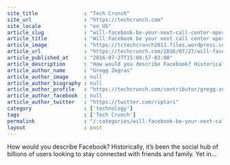 ```yaml
---
site_title               : "Tech Crunch"
site_url                 : "https://techcrunch.com"
site_locale              : "en_US"
article_slug             : "will-facebook-be-your-next-call-center-operator"
article_title            : "Will Facebook be your next call center operator?"
article_image            : "https://tctechcrunch2011.files.wordpress.com/2016/05/robot-customer-service.png?w=764&h=400&crop=1"
article_url              : "https://techcrunch.com/2016/07/27/will-facebook-be-your-next-call-center-operator/"
article_published_at     : "2016-07-27T15:00:57-03:00"
article_description      : "How would you describe Facebook? Historically, it’s been the social hub of billions of users looking to stay connected with friends and family. Yet in..."
article_author_name      : "Gregg Zegras"
article_author_image     : null
article_author_biography : null
article_author_profile   : "https://techcrunch.com/contributor/gregg-zegras/"
article_author_facebook  : null
article_author_twitter   : "https://twitter.com/riptari"
category                 : ['technology']
tags                     : ['Tech Crunch']
permalink                : "/:categories/will-facebook-be-your-next-call-center-operator/"
layout                   : post
---
```


How would you describe Facebook? Historically, it’s been the social hub of billions of users looking to stay connected with friends and family. Yet in...
